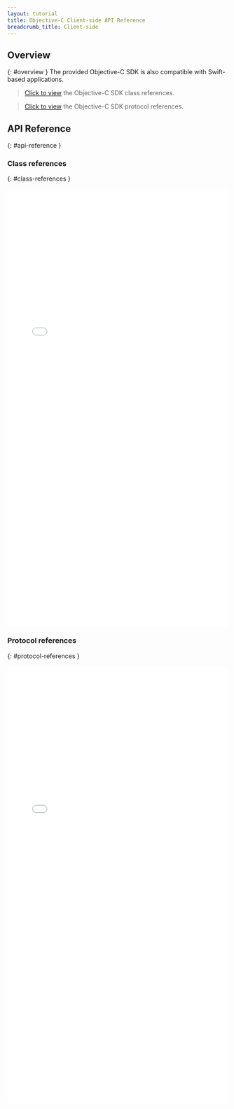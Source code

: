 ```yaml
---
layout: tutorial
title: Objective-C Client-side API Reference
breadcrumb_title: Client-side
---
```

<!-- NLS_CHARSET=UTF-8 -->
## Overview
{: #overview }
The provided Objective-C SDK is also compatible with Swift-based applications.

> [Click to view](#class-references) the Objective-C SDK class references.

> [Click to view](#protocol-references) the Objective-C SDK protocol references.

## API Reference
{: #api-reference }
### Class references
{: #class-references }
<iframe width="100%" height="1000px" frameBorder="0" src="../../../api-ref/wl-ios-h-objc-apidoc/html/refobjc-worklight-ios-hybrid/html/index.html"></iframe>

### Protocol references
{: #protocol-references }
<iframe width="100%" height="1000px" frameBorder="0" src="../../../api-ref/wl-ios-objc-apidoc/html/refobjc-worklight-ios/html/index.html"></iframe>
